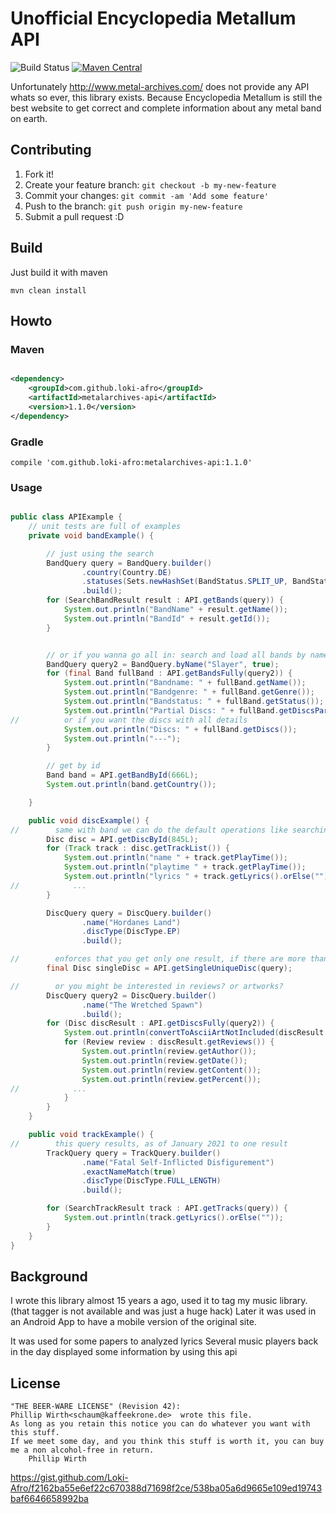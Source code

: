 # Unofficial Encyclopedia Metallum API

![Build Status](https://github.com/Loki-Afro/metalarchives//actions/workflows/main.yml/badge.svg?branch=master)
[![Maven Central](https://maven-badges.herokuapp.com/maven-central/com.github.loki-afro/metalarchives-api/badge.svg?style=plastic)](https://maven-badges.herokuapp.com/maven-central/com.github.loki-afro/metalarchives-api)

Unfortunately http://www.metal-archives.com/ does not provide any API whats so ever, this library exists. Because
Encyclopedia Metallum is still the best website to get correct and complete information about any metal band on earth.

## Contributing

1. Fork it!
2. Create your feature branch: `git checkout -b my-new-feature`
3. Commit your changes: `git commit -am 'Add some feature'`
4. Push to the branch: `git push origin my-new-feature`
5. Submit a pull request :D

## Build

Just build it with maven

```
mvn clean install
```

## Howto

### Maven

```xml

<dependency>
    <groupId>com.github.loki-afro</groupId>
    <artifactId>metalarchives-api</artifactId>
    <version>1.1.0</version>
</dependency>
```

### Gradle

```
compile 'com.github.loki-afro:metalarchives-api:1.1.0'
```

### Usage

```java

public class APIExample {
    // unit tests are full of examples
    private void bandExample() {

        // just using the search
        BandQuery query = BandQuery.builder()
                .country(Country.DE)
                .statuses(Sets.newHashSet(BandStatus.SPLIT_UP, BandStatus.ON_HOLD))
                .build();
        for (SearchBandResult result : API.getBands(query)) {
            System.out.println("BandName" + result.getName());
            System.out.println("BandId" + result.getId());
        }


        // or if you wanna go all in: search and load all bands by name
        BandQuery query2 = BandQuery.byName("Slayer", true);
        for (final Band fullBand : API.getBandsFully(query2)) {
            System.out.println("Bandname: " + fullBand.getName());
            System.out.println("Bandgenre: " + fullBand.getGenre());
            System.out.println("Bandstatus: " + fullBand.getStatus());
            System.out.println("Partial Discs: " + fullBand.getDiscsPartial());
//          or if you want the discs with all details
            System.out.println("Discs: " + fullBand.getDiscs());
            System.out.println("---");
        }

        // get by id
        Band band = API.getBandById(666L);
        System.out.println(band.getCountry());

    }

    public void discExample() {
//        same with band we can do the default operations like searching and getting a single disc by its id
        Disc disc = API.getDiscById(845L);
        for (Track track : disc.getTrackList()) {
            System.out.println("name " + track.getPlayTime());
            System.out.println("playtime " + track.getPlayTime());
            System.out.println("lyrics " + track.getLyrics().orElse(""));
//            ...
        }

        DiscQuery query = DiscQuery.builder()
                .name("Hordanes Land")
                .discType(DiscType.EP)
                .build();

//        enforces that you get only one result, if there are more than one an exception will be thrown
        final Disc singleDisc = API.getSingleUniqueDisc(query);

//        or you might be interested in reviews? or artworks?
        DiscQuery query2 = DiscQuery.builder()
                .name("The Wretched Spawn")
                .build();
        for (Disc discResult : API.getDiscsFully(query2)) {
            System.out.println(convertToAsciiArtNotIncluded(discResult.getArtwork()));
            for (Review review : discResult.getReviews()) {
                System.out.println(review.getAuthor());
                System.out.println(review.getDate());
                System.out.println(review.getContent());
                System.out.println(review.getPercent());
//            ...
            }
        }
    }

    public void trackExample() {
//        this query results, as of January 2021 to one result 
        TrackQuery query = TrackQuery.builder()
                .name("Fatal Self-Inflicted Disfigurement")
                .exactNameMatch(true)
                .discType(DiscType.FULL_LENGTH)
                .build();

        for (SearchTrackResult track : API.getTracks(query)) {
            System.out.println(track.getLyrics().orElse(""));
        }
    }
}
```

## Background

I wrote this library almost 15 years a ago, used it to tag my music library. (that tagger is not available and was just
a
huge hack)
Later it was used in an Android App to have a mobile version of the original site.

It was used for some papers to analyzed lyrics
Several music players back in the day displayed some information by using this api

## License

```
"THE BEER-WARE LICENSE" (Revision 42):
Phillip Wirth<schaum@kaffeekrone.de>  wrote this file.
As long as you retain this notice you can do whatever you want with this stuff.
If we meet some day, and you think this stuff is worth it, you can buy me a non alcohol-free in return.
	Phillip Wirth
```

https://gist.github.com/Loki-Afro/f2162ba55e6ef22c670388d71698f2ce/538ba05a6d9665e109ed19743baf6646658992ba

